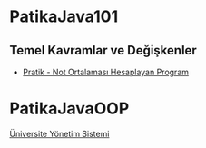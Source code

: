 # PatikaJava101

## Temel Kavramlar ve Değişkenler
- [Pratik - Not Ortalaması Hesaplayan Program](https://github.com/gereniz/PatikaJava/tree/main/src/NotOrtalamasi)
# PatikaJavaOOP

[Üniversite Yönetim Sistemi](https://github.com/gereniz/PatikaJava101/tree/main/src/JavaOOP/UniversiteYonetimSistemi.png)
